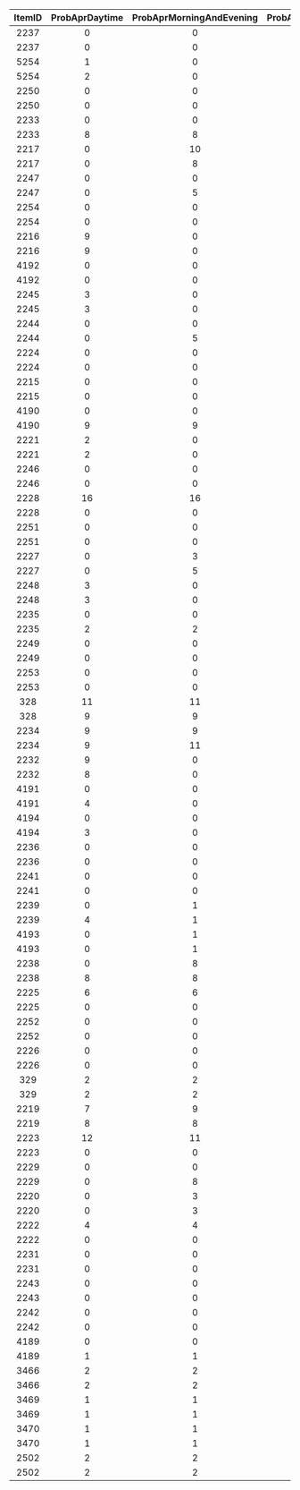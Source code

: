| ItemID | ProbAprDaytime | ProbAprMorningAndEvening | ProbAprNight | ProbAugDaytime | ProbAugMorningAndEvening | ProbAugNight | ProbDecDaytime | ProbDecMorningAndEvening | ProbDecNight | ProbFebDaytime | ProbFebMorningAndEvening | ProbFebNight | ProbJanDaytime | ProbJanMorningAndEvening | ProbJanNight | ProbJulDaytime | ProbJulMorningAndEvening | ProbJulNight | ProbJunDaytime | ProbJunMorningAndEvening | ProbJunNight | ProbMarDaytime | ProbMarMorningAndEvening | ProbMarNight | ProbMayDaytime | ProbMayMorningAndEvening | ProbMayNight | ProbNovDaytime | ProbNovMorningAndEvening | ProbNovNight | ProbOctDaytime | ProbOctMorningAndEvening | ProbOctNight | ProbSepDaytime | ProbSepMorningAndEvening | ProbSepNight | AppearArea |
|:--:|:--:|:--:|:--:|:--:|:--:|:--:|:--:|:--:|:--:|:--:|:--:|:--:|:--:|:--:|:--:|:--:|:--:|:--:|:--:|:--:|:--:|:--:|:--:|:--:|:--:|:--:|:--:|:--:|:--:|:--:|:--:|:--:|:--:|:--:|:--:|:--:|:--:|
| 2237 | 0 | 0 | 0 | 10 | 10 | 9 | 0 | 0 | 0 | 0 | 0 | 0 | 0 | 0 | 0 | 8 | 9 | 9 | 0 | 0 | 0 | 0 | 0 | 0 | 0 | 0 | 0 | 0 | 0 | 0 | 0 | 0 | 0 | 7 | 7 | 5 | 0 | 
| 2237 | 0 | 0 | 0 | 0 | 0 | 0 | 0 | 0 | 0 | 10 | 10 | 9 | 8 | 9 | 9 | 0 | 0 | 0 | 0 | 0 | 0 | 7 | 7 | 5 | 0 | 0 | 0 | 0 | 0 | 0 | 0 | 0 | 0 | 0 | 0 | 0 | 1 | 
| 5254 | 1 | 0 | 0 | 1 | 0 | 0 | 2 | 0 | 0 | 1 | 0 | 0 | 1 | 0 | 0 | 1 | 0 | 0 | 1 | 0 | 0 | 1 | 0 | 0 | 1 | 0 | 0 | 2 | 0 | 0 | 2 | 0 | 0 | 1 | 0 | 0 | 0 | 
| 5254 | 2 | 0 | 0 | 1 | 0 | 0 | 1 | 0 | 0 | 1 | 0 | 0 | 1 | 0 | 0 | 1 | 0 | 0 | 2 | 0 | 0 | 1 | 0 | 0 | 2 | 0 | 0 | 1 | 0 | 0 | 1 | 0 | 0 | 1 | 0 | 0 | 1 | 
| 2250 | 0 | 0 | 0 | 0 | 1 | 2 | 0 | 0 | 0 | 0 | 0 | 0 | 0 | 0 | 0 | 0 | 1 | 2 | 0 | 1 | 2 | 0 | 0 | 0 | 0 | 0 | 0 | 0 | 0 | 0 | 0 | 0 | 0 | 0 | 1 | 2 | 0 | 
| 2250 | 0 | 0 | 0 | 0 | 0 | 0 | 0 | 1 | 2 | 0 | 1 | 2 | 0 | 1 | 2 | 0 | 0 | 0 | 0 | 0 | 0 | 0 | 1 | 2 | 0 | 0 | 0 | 0 | 0 | 0 | 0 | 0 | 0 | 0 | 0 | 0 | 1 | 
| 2233 | 0 | 0 | 0 | 0 | 0 | 0 | 8 | 8 | 8 | 8 | 8 | 8 | 8 | 8 | 8 | 0 | 0 | 0 | 0 | 0 | 0 | 7 | 7 | 7 | 0 | 0 | 0 | 9 | 10 | 9 | 8 | 8 | 8 | 0 | 0 | 0 | 0 | 
| 2233 | 8 | 8 | 8 | 8 | 8 | 8 | 0 | 0 | 0 | 0 | 0 | 0 | 0 | 0 | 0 | 8 | 8 | 8 | 8 | 8 | 8 | 0 | 0 | 0 | 9 | 10 | 9 | 0 | 0 | 0 | 0 | 0 | 0 | 7 | 7 | 7 | 1 | 
| 2217 | 0 | 10 | 10 | 0 | 8 | 8 | 0 | 9 | 9 | 0 | 8 | 8 | 0 | 8 | 8 | 0 | 7 | 7 | 0 | 7 | 7 | 0 | 9 | 9 | 0 | 9 | 8 | 0 | 10 | 10 | 0 | 8 | 8 | 0 | 3 | 3 | 0 | 
| 2217 | 0 | 8 | 8 | 0 | 8 | 8 | 0 | 7 | 7 | 0 | 8 | 8 | 0 | 7 | 7 | 0 | 8 | 8 | 0 | 9 | 9 | 0 | 3 | 3 | 0 | 10 | 10 | 0 | 9 | 8 | 0 | 10 | 10 | 0 | 9 | 9 | 1 | 
| 2247 | 0 | 0 | 0 | 0 | 2 | 2 | 0 | 0 | 0 | 0 | 0 | 0 | 0 | 0 | 0 | 0 | 2 | 2 | 0 | 3 | 3 | 0 | 0 | 0 | 0 | 3 | 3 | 0 | 0 | 0 | 0 | 5 | 5 | 0 | 2 | 2 | 0 | 
| 2247 | 0 | 5 | 5 | 0 | 0 | 0 | 0 | 3 | 3 | 0 | 2 | 2 | 0 | 2 | 2 | 0 | 0 | 0 | 0 | 0 | 0 | 0 | 2 | 2 | 0 | 0 | 0 | 0 | 3 | 3 | 0 | 0 | 0 | 0 | 0 | 0 | 1 | 
| 2254 | 0 | 0 | 0 | 0 | 0 | 1 | 0 | 0 | 0 | 0 | 0 | 0 | 0 | 0 | 0 | 0 | 0 | 1 | 0 | 0 | 1 | 0 | 0 | 0 | 0 | 0 | 0 | 0 | 0 | 0 | 0 | 0 | 0 | 0 | 0 | 1 | 0 | 
| 2254 | 0 | 0 | 0 | 0 | 0 | 0 | 0 | 0 | 1 | 0 | 0 | 1 | 0 | 0 | 1 | 0 | 0 | 0 | 0 | 0 | 0 | 0 | 0 | 1 | 0 | 0 | 0 | 0 | 0 | 0 | 0 | 0 | 0 | 0 | 0 | 0 | 1 | 
| 2216 | 9 | 0 | 0 | 7 | 0 | 0 | 8 | 0 | 0 | 7 | 0 | 0 | 7 | 0 | 0 | 7 | 0 | 0 | 8 | 0 | 0 | 9 | 0 | 0 | 8 | 0 | 0 | 8 | 0 | 0 | 9 | 0 | 0 | 6 | 0 | 0 | 0 | 
| 2216 | 9 | 0 | 0 | 7 | 0 | 0 | 8 | 0 | 0 | 7 | 0 | 0 | 7 | 0 | 0 | 7 | 0 | 0 | 8 | 0 | 0 | 6 | 0 | 0 | 8 | 0 | 0 | 8 | 0 | 0 | 9 | 0 | 0 | 9 | 0 | 0 | 1 | 
| 4192 | 0 | 0 | 2 | 0 | 0 | 2 | 0 | 0 | 0 | 0 | 0 | 0 | 0 | 0 | 0 | 0 | 0 | 2 | 0 | 0 | 2 | 0 | 0 | 0 | 0 | 0 | 2 | 0 | 0 | 0 | 0 | 0 | 3 | 0 | 0 | 2 | 0 | 
| 4192 | 0 | 0 | 3 | 0 | 0 | 0 | 0 | 0 | 2 | 0 | 0 | 2 | 0 | 0 | 2 | 0 | 0 | 0 | 0 | 0 | 0 | 0 | 0 | 2 | 0 | 0 | 0 | 0 | 0 | 2 | 0 | 0 | 2 | 0 | 0 | 0 | 1 | 
| 2245 | 3 | 0 | 0 | 2 | 0 | 0 | 0 | 0 | 0 | 0 | 0 | 0 | 0 | 0 | 0 | 2 | 0 | 0 | 2 | 0 | 0 | 0 | 0 | 0 | 2 | 0 | 0 | 3 | 0 | 0 | 3 | 0 | 0 | 2 | 0 | 0 | 0 | 
| 2245 | 3 | 0 | 0 | 0 | 0 | 0 | 2 | 0 | 0 | 2 | 0 | 0 | 2 | 0 | 0 | 0 | 0 | 0 | 0 | 0 | 0 | 2 | 0 | 0 | 3 | 0 | 0 | 2 | 0 | 0 | 3 | 0 | 0 | 0 | 0 | 0 | 1 | 
| 2244 | 0 | 0 | 0 | 0 | 0 | 0 | 0 | 0 | 0 | 0 | 0 | 0 | 0 | 0 | 0 | 0 | 0 | 0 | 0 | 0 | 0 | 0 | 0 | 0 | 0 | 0 | 0 | 0 | 5 | 5 | 0 | 5 | 5 | 0 | 3 | 3 | 0 | 
| 2244 | 0 | 5 | 5 | 0 | 0 | 0 | 0 | 0 | 0 | 0 | 0 | 0 | 0 | 0 | 0 | 0 | 0 | 0 | 0 | 0 | 0 | 0 | 3 | 3 | 0 | 5 | 5 | 0 | 0 | 0 | 0 | 0 | 0 | 0 | 0 | 0 | 1 | 
| 2224 | 0 | 0 | 0 | 0 | 4 | 4 | 0 | 0 | 0 | 0 | 0 | 0 | 0 | 0 | 0 | 0 | 0 | 0 | 0 | 0 | 0 | 0 | 0 | 0 | 0 | 0 | 0 | 0 | 0 | 0 | 0 | 0 | 0 | 0 | 4 | 4 | 0 | 
| 2224 | 0 | 0 | 0 | 0 | 0 | 0 | 0 | 0 | 0 | 0 | 4 | 4 | 0 | 0 | 0 | 0 | 0 | 0 | 0 | 0 | 0 | 0 | 4 | 4 | 0 | 0 | 0 | 0 | 0 | 0 | 0 | 0 | 0 | 0 | 0 | 0 | 1 | 
| 2215 | 0 | 0 | 0 | 0 | 0 | 0 | 13 | 13 | 13 | 15 | 15 | 15 | 15 | 15 | 15 | 0 | 0 | 0 | 0 | 0 | 0 | 14 | 12 | 12 | 0 | 0 | 0 | 17 | 16 | 16 | 0 | 0 | 0 | 0 | 0 | 0 | 0 | 
| 2215 | 0 | 0 | 0 | 15 | 15 | 15 | 0 | 0 | 0 | 0 | 0 | 0 | 0 | 0 | 0 | 15 | 15 | 15 | 13 | 13 | 13 | 0 | 0 | 0 | 17 | 16 | 16 | 0 | 0 | 0 | 0 | 0 | 0 | 14 | 12 | 12 | 1 | 
| 4190 | 0 | 0 | 0 | 7 | 7 | 7 | 0 | 0 | 0 | 0 | 0 | 0 | 0 | 0 | 0 | 7 | 7 | 7 | 7 | 7 | 7 | 0 | 0 | 0 | 0 | 0 | 0 | 0 | 0 | 0 | 9 | 9 | 8 | 8 | 8 | 8 | 0 | 
| 4190 | 9 | 9 | 8 | 0 | 0 | 0 | 7 | 7 | 7 | 7 | 7 | 7 | 7 | 7 | 7 | 0 | 0 | 0 | 0 | 0 | 0 | 8 | 8 | 8 | 0 | 0 | 0 | 0 | 0 | 0 | 0 | 0 | 0 | 0 | 0 | 0 | 1 | 
| 2221 | 2 | 0 | 0 | 1 | 0 | 0 | 2 | 0 | 0 | 1 | 0 | 0 | 1 | 0 | 0 | 1 | 0 | 0 | 1 | 0 | 0 | 2 | 0 | 0 | 1 | 0 | 0 | 2 | 0 | 0 | 2 | 0 | 0 | 1 | 0 | 0 | 0 | 
| 2221 | 2 | 0 | 0 | 1 | 0 | 0 | 1 | 0 | 0 | 1 | 0 | 0 | 1 | 0 | 0 | 1 | 0 | 0 | 2 | 0 | 0 | 1 | 0 | 0 | 2 | 0 | 0 | 1 | 0 | 0 | 2 | 0 | 0 | 2 | 0 | 0 | 1 | 
| 2246 | 0 | 0 | 0 | 2 | 0 | 0 | 0 | 0 | 0 | 0 | 0 | 0 | 0 | 0 | 0 | 2 | 0 | 0 | 2 | 0 | 0 | 0 | 0 | 0 | 2 | 0 | 0 | 0 | 0 | 0 | 0 | 0 | 0 | 2 | 0 | 0 | 0 | 
| 2246 | 0 | 0 | 0 | 0 | 0 | 0 | 2 | 0 | 0 | 2 | 0 | 0 | 2 | 0 | 0 | 0 | 0 | 0 | 0 | 0 | 0 | 2 | 0 | 0 | 0 | 0 | 0 | 2 | 0 | 0 | 0 | 0 | 0 | 0 | 0 | 0 | 1 | 
| 2228 | 16 | 16 | 16 | 0 | 0 | 0 | 0 | 0 | 0 | 0 | 0 | 0 | 0 | 0 | 0 | 0 | 0 | 0 | 0 | 0 | 0 | 14 | 13 | 13 | 12 | 12 | 12 | 0 | 0 | 0 | 0 | 0 | 0 | 0 | 0 | 0 | 0 | 
| 2228 | 0 | 0 | 0 | 0 | 0 | 0 | 0 | 0 | 0 | 0 | 0 | 0 | 0 | 0 | 0 | 0 | 0 | 0 | 0 | 0 | 0 | 0 | 0 | 0 | 0 | 0 | 0 | 12 | 12 | 12 | 16 | 16 | 16 | 14 | 13 | 13 | 1 | 
| 2251 | 0 | 0 | 0 | 1 | 2 | 0 | 0 | 0 | 0 | 0 | 0 | 0 | 0 | 0 | 0 | 1 | 2 | 0 | 1 | 2 | 0 | 0 | 0 | 0 | 0 | 0 | 0 | 0 | 0 | 0 | 0 | 0 | 0 | 2 | 2 | 0 | 0 | 
| 2251 | 0 | 0 | 0 | 0 | 0 | 0 | 1 | 2 | 0 | 1 | 2 | 0 | 1 | 2 | 0 | 0 | 0 | 0 | 0 | 0 | 0 | 2 | 2 | 0 | 0 | 0 | 0 | 0 | 0 | 0 | 0 | 0 | 0 | 0 | 0 | 0 | 1 | 
| 2227 | 0 | 3 | 3 | 0 | 3 | 3 | 0 | 4 | 4 | 0 | 4 | 4 | 0 | 4 | 4 | 0 | 3 | 3 | 0 | 3 | 3 | 0 | 3 | 3 | 0 | 3 | 3 | 0 | 3 | 3 | 0 | 5 | 5 | 0 | 3 | 2 | 0 | 
| 2227 | 0 | 5 | 5 | 0 | 4 | 4 | 0 | 3 | 3 | 0 | 3 | 3 | 0 | 3 | 3 | 0 | 4 | 4 | 0 | 4 | 4 | 0 | 3 | 2 | 0 | 3 | 3 | 0 | 3 | 3 | 0 | 3 | 3 | 0 | 3 | 3 | 1 | 
| 2248 | 3 | 0 | 0 | 2 | 0 | 0 | 0 | 0 | 0 | 0 | 0 | 0 | 0 | 0 | 0 | 2 | 0 | 0 | 2 | 0 | 0 | 0 | 0 | 0 | 2 | 0 | 0 | 3 | 0 | 0 | 3 | 0 | 0 | 2 | 0 | 0 | 0 | 
| 2248 | 3 | 0 | 0 | 0 | 0 | 0 | 2 | 0 | 0 | 2 | 0 | 0 | 2 | 0 | 0 | 0 | 0 | 0 | 0 | 0 | 0 | 2 | 0 | 0 | 3 | 0 | 0 | 2 | 0 | 0 | 3 | 0 | 0 | 0 | 0 | 0 | 1 | 
| 2235 | 0 | 0 | 0 | 0 | 0 | 0 | 1 | 1 | 1 | 0 | 0 | 0 | 0 | 0 | 0 | 0 | 0 | 0 | 0 | 0 | 0 | 0 | 0 | 0 | 0 | 0 | 0 | 1 | 2 | 2 | 2 | 2 | 2 | 1 | 1 | 1 | 0 | 
| 2235 | 2 | 2 | 2 | 0 | 0 | 0 | 0 | 0 | 0 | 0 | 0 | 0 | 0 | 0 | 0 | 0 | 0 | 0 | 1 | 1 | 1 | 1 | 1 | 1 | 1 | 2 | 2 | 0 | 0 | 0 | 0 | 0 | 0 | 0 | 0 | 0 | 1 | 
| 2249 | 0 | 0 | 0 | 2 | 0 | 1 | 0 | 0 | 0 | 0 | 0 | 0 | 0 | 0 | 0 | 2 | 0 | 1 | 2 | 0 | 1 | 0 | 0 | 0 | 0 | 0 | 0 | 0 | 0 | 0 | 0 | 0 | 0 | 3 | 0 | 1 | 0 | 
| 2249 | 0 | 0 | 0 | 0 | 0 | 0 | 2 | 0 | 1 | 2 | 0 | 1 | 2 | 0 | 1 | 0 | 0 | 0 | 0 | 0 | 0 | 3 | 0 | 1 | 0 | 0 | 0 | 0 | 0 | 0 | 0 | 0 | 0 | 0 | 0 | 0 | 1 | 
| 2253 | 0 | 0 | 0 | 0 | 1 | 1 | 0 | 0 | 0 | 0 | 0 | 0 | 0 | 0 | 0 | 0 | 1 | 1 | 0 | 1 | 1 | 0 | 0 | 0 | 0 | 0 | 0 | 0 | 0 | 0 | 0 | 0 | 0 | 0 | 1 | 1 | 0 | 
| 2253 | 0 | 0 | 0 | 0 | 0 | 0 | 0 | 1 | 1 | 0 | 1 | 1 | 0 | 1 | 1 | 0 | 0 | 0 | 0 | 0 | 0 | 0 | 1 | 1 | 0 | 0 | 0 | 0 | 0 | 0 | 0 | 0 | 0 | 0 | 0 | 0 | 1 | 
| 328 | 11 | 11 | 10 | 9 | 9 | 8 | 11 | 12 | 12 | 12 | 12 | 12 | 12 | 12 | 12 | 9 | 9 | 8 | 10 | 9 | 8 | 11 | 10 | 10 | 9 | 9 | 7 | 11 | 12 | 12 | 9 | 9 | 8 | 4 | 4 | 4 | 0 | 
| 328 | 9 | 9 | 8 | 12 | 12 | 12 | 10 | 9 | 8 | 9 | 9 | 8 | 9 | 9 | 8 | 12 | 12 | 12 | 11 | 12 | 12 | 4 | 4 | 4 | 11 | 12 | 12 | 9 | 9 | 7 | 11 | 11 | 10 | 11 | 10 | 10 | 1 | 
| 2234 | 9 | 9 | 9 | 9 | 8 | 8 | 12 | 12 | 12 | 11 | 11 | 11 | 11 | 11 | 11 | 8 | 8 | 7 | 10 | 10 | 9 | 11 | 10 | 10 | 10 | 9 | 8 | 9 | 10 | 11 | 9 | 11 | 10 | 5 | 4 | 4 | 0 | 
| 2234 | 9 | 11 | 10 | 11 | 11 | 11 | 10 | 10 | 9 | 9 | 8 | 8 | 8 | 8 | 7 | 11 | 11 | 11 | 12 | 12 | 12 | 5 | 4 | 4 | 9 | 10 | 11 | 10 | 9 | 8 | 9 | 9 | 9 | 11 | 10 | 10 | 1 | 
| 2232 | 9 | 0 | 0 | 7 | 0 | 0 | 7 | 0 | 0 | 8 | 0 | 0 | 8 | 0 | 0 | 7 | 0 | 0 | 8 | 0 | 0 | 9 | 0 | 0 | 8 | 0 | 0 | 10 | 0 | 0 | 8 | 0 | 0 | 6 | 0 | 0 | 0 | 
| 2232 | 8 | 0 | 0 | 8 | 0 | 0 | 8 | 0 | 0 | 7 | 0 | 0 | 7 | 0 | 0 | 8 | 0 | 0 | 7 | 0 | 0 | 6 | 0 | 0 | 10 | 0 | 0 | 8 | 0 | 0 | 9 | 0 | 0 | 9 | 0 | 0 | 1 | 
| 4191 | 0 | 0 | 0 | 1 | 0 | 0 | 0 | 0 | 0 | 0 | 0 | 0 | 0 | 0 | 0 | 1 | 0 | 0 | 1 | 0 | 0 | 0 | 0 | 0 | 2 | 0 | 0 | 0 | 0 | 0 | 4 | 0 | 0 | 2 | 0 | 0 | 0 | 
| 4191 | 4 | 0 | 0 | 0 | 0 | 0 | 1 | 0 | 0 | 1 | 0 | 0 | 1 | 0 | 0 | 0 | 0 | 0 | 0 | 0 | 0 | 2 | 0 | 0 | 0 | 0 | 0 | 2 | 0 | 0 | 0 | 0 | 0 | 0 | 0 | 0 | 1 | 
| 4194 | 0 | 0 | 0 | 2 | 0 | 0 | 0 | 0 | 0 | 0 | 0 | 0 | 0 | 0 | 0 | 2 | 0 | 0 | 2 | 0 | 0 | 0 | 0 | 0 | 2 | 0 | 0 | 0 | 0 | 0 | 3 | 0 | 0 | 2 | 0 | 0 | 0 | 
| 4194 | 3 | 0 | 0 | 0 | 0 | 0 | 2 | 0 | 0 | 2 | 0 | 0 | 2 | 0 | 0 | 0 | 0 | 0 | 0 | 0 | 0 | 2 | 0 | 0 | 0 | 0 | 0 | 2 | 0 | 0 | 0 | 0 | 0 | 0 | 0 | 0 | 1 | 
| 2236 | 0 | 0 | 0 | 0 | 0 | 0 | 20 | 20 | 20 | 18 | 18 | 18 | 18 | 18 | 18 | 0 | 0 | 0 | 0 | 0 | 0 | 0 | 0 | 0 | 0 | 0 | 0 | 0 | 0 | 0 | 0 | 0 | 0 | 0 | 0 | 0 | 0 | 
| 2236 | 0 | 0 | 0 | 18 | 18 | 18 | 0 | 0 | 0 | 0 | 0 | 0 | 0 | 0 | 0 | 18 | 18 | 18 | 20 | 20 | 20 | 0 | 0 | 0 | 0 | 0 | 0 | 0 | 0 | 0 | 0 | 0 | 0 | 0 | 0 | 0 | 1 | 
| 2241 | 0 | 0 | 0 | 0 | 0 | 0 | 0 | 1 | 1 | 0 | 1 | 1 | 0 | 1 | 1 | 0 | 0 | 0 | 0 | 0 | 0 | 0 | 1 | 1 | 0 | 0 | 0 | 0 | 0 | 0 | 0 | 0 | 0 | 0 | 0 | 0 | 0 | 
| 2241 | 0 | 0 | 0 | 0 | 1 | 1 | 0 | 0 | 0 | 0 | 0 | 0 | 0 | 0 | 0 | 0 | 1 | 1 | 0 | 1 | 1 | 0 | 0 | 0 | 0 | 0 | 0 | 0 | 0 | 0 | 0 | 0 | 0 | 0 | 1 | 1 | 1 | 
| 2239 | 0 | 1 | 1 | 0 | 0 | 0 | 0 | 0 | 0 | 0 | 0 | 0 | 0 | 0 | 0 | 0 | 0 | 0 | 0 | 1 | 1 | 0 | 1 | 1 | 0 | 1 | 1 | 2 | 1 | 1 | 4 | 1 | 1 | 2 | 1 | 1 | 0 | 
| 2239 | 4 | 1 | 1 | 0 | 0 | 0 | 0 | 1 | 1 | 0 | 0 | 0 | 0 | 0 | 0 | 0 | 0 | 0 | 0 | 0 | 0 | 2 | 1 | 1 | 2 | 1 | 1 | 0 | 1 | 1 | 0 | 1 | 1 | 0 | 1 | 1 | 1 | 
| 4193 | 0 | 1 | 1 | 0 | 0 | 0 | 0 | 0 | 0 | 0 | 0 | 0 | 0 | 0 | 0 | 0 | 0 | 0 | 0 | 0 | 0 | 0 | 1 | 1 | 0 | 1 | 1 | 0 | 1 | 1 | 0 | 1 | 1 | 0 | 1 | 1 | 0 | 
| 4193 | 0 | 1 | 1 | 0 | 0 | 0 | 0 | 0 | 0 | 0 | 0 | 0 | 0 | 0 | 0 | 0 | 0 | 0 | 0 | 0 | 0 | 0 | 1 | 1 | 0 | 1 | 1 | 0 | 1 | 1 | 0 | 1 | 1 | 0 | 1 | 1 | 1 | 
| 2238 | 0 | 8 | 8 | 0 | 0 | 0 | 0 | 0 | 0 | 0 | 0 | 0 | 0 | 0 | 0 | 0 | 0 | 0 | 0 | 7 | 7 | 0 | 7 | 7 | 0 | 6 | 6 | 3 | 9 | 9 | 8 | 8 | 8 | 3 | 6 | 6 | 0 | 
| 2238 | 8 | 8 | 8 | 0 | 0 | 0 | 0 | 7 | 7 | 0 | 0 | 0 | 0 | 0 | 0 | 0 | 0 | 0 | 0 | 0 | 0 | 3 | 6 | 6 | 3 | 9 | 9 | 0 | 6 | 6 | 0 | 8 | 8 | 0 | 7 | 7 | 1 | 
| 2225 | 6 | 6 | 6 | 0 | 0 | 0 | 0 | 0 | 0 | 0 | 0 | 0 | 0 | 0 | 0 | 5 | 5 | 5 | 5 | 5 | 5 | 6 | 5 | 6 | 5 | 5 | 5 | 0 | 0 | 0 | 0 | 0 | 0 | 0 | 0 | 0 | 0 | 
| 2225 | 0 | 0 | 0 | 0 | 0 | 0 | 5 | 5 | 5 | 0 | 0 | 0 | 5 | 5 | 5 | 0 | 0 | 0 | 0 | 0 | 0 | 0 | 0 | 0 | 0 | 0 | 0 | 5 | 5 | 5 | 6 | 6 | 6 | 6 | 5 | 6 | 1 | 
| 2252 | 0 | 0 | 0 | 0 | 1 | 2 | 0 | 0 | 0 | 0 | 0 | 0 | 0 | 0 | 0 | 0 | 1 | 2 | 0 | 1 | 2 | 0 | 0 | 0 | 0 | 0 | 0 | 0 | 0 | 0 | 0 | 0 | 0 | 0 | 1 | 2 | 0 | 
| 2252 | 0 | 0 | 0 | 0 | 0 | 0 | 0 | 1 | 2 | 0 | 1 | 2 | 0 | 1 | 2 | 0 | 0 | 0 | 0 | 0 | 0 | 0 | 1 | 2 | 0 | 0 | 0 | 0 | 0 | 0 | 0 | 0 | 0 | 0 | 0 | 0 | 1 | 
| 2226 | 0 | 0 | 0 | 8 | 8 | 7 | 0 | 0 | 0 | 0 | 0 | 0 | 0 | 0 | 0 | 8 | 9 | 9 | 9 | 9 | 7 | 0 | 0 | 0 | 9 | 8 | 8 | 0 | 0 | 0 | 0 | 0 | 0 | 0 | 0 | 0 | 0 | 
| 2226 | 0 | 0 | 0 | 0 | 0 | 0 | 9 | 9 | 7 | 8 | 8 | 7 | 8 | 9 | 9 | 0 | 0 | 0 | 0 | 0 | 0 | 0 | 0 | 0 | 0 | 0 | 0 | 9 | 8 | 8 | 0 | 0 | 0 | 0 | 0 | 0 | 1 | 
| 329 | 2 | 2 | 2 | 2 | 2 | 2 | 3 | 3 | 3 | 3 | 4 | 4 | 3 | 4 | 4 | 2 | 2 | 2 | 2 | 2 | 2 | 2 | 3 | 2 | 2 | 2 | 2 | 2 | 2 | 2 | 2 | 2 | 2 | 2 | 1 | 1 | 0 | 
| 329 | 2 | 2 | 2 | 3 | 4 | 4 | 2 | 2 | 2 | 2 | 2 | 2 | 2 | 2 | 2 | 3 | 4 | 4 | 3 | 3 | 3 | 2 | 1 | 1 | 2 | 2 | 2 | 2 | 2 | 2 | 2 | 2 | 2 | 2 | 3 | 2 | 1 | 
| 2219 | 7 | 9 | 8 | 6 | 6 | 6 | 6 | 6 | 6 | 8 | 8 | 8 | 8 | 8 | 8 | 6 | 6 | 6 | 6 | 6 | 6 | 7 | 8 | 8 | 6 | 6 | 7 | 8 | 7 | 7 | 8 | 8 | 8 | 3 | 3 | 3 | 0 | 
| 2219 | 8 | 8 | 8 | 8 | 8 | 8 | 6 | 6 | 6 | 6 | 6 | 6 | 6 | 6 | 6 | 8 | 8 | 8 | 6 | 6 | 6 | 3 | 3 | 3 | 8 | 7 | 7 | 6 | 6 | 7 | 7 | 9 | 8 | 7 | 8 | 8 | 1 | 
| 2223 | 12 | 11 | 11 | 10 | 9 | 8 | 0 | 0 | 0 | 0 | 0 | 0 | 0 | 0 | 0 | 8 | 9 | 7 | 10 | 8 | 8 | 0 | 0 | 0 | 10 | 9 | 9 | 0 | 0 | 0 | 0 | 0 | 0 | 4 | 4 | 4 | 0 | 
| 2223 | 0 | 0 | 0 | 0 | 0 | 0 | 10 | 8 | 8 | 10 | 9 | 8 | 8 | 9 | 7 | 0 | 0 | 0 | 0 | 0 | 0 | 4 | 4 | 4 | 0 | 0 | 0 | 10 | 9 | 9 | 12 | 11 | 11 | 0 | 0 | 0 | 1 | 
| 2229 | 0 | 0 | 0 | 0 | 8 | 8 | 0 | 0 | 0 | 0 | 0 | 0 | 0 | 0 | 0 | 0 | 8 | 8 | 0 | 7 | 7 | 0 | 0 | 0 | 0 | 7 | 7 | 0 | 0 | 0 | 0 | 8 | 8 | 0 | 7 | 6 | 0 | 
| 2229 | 0 | 8 | 8 | 0 | 0 | 0 | 0 | 7 | 7 | 0 | 8 | 8 | 0 | 8 | 8 | 0 | 0 | 0 | 0 | 0 | 0 | 0 | 7 | 6 | 0 | 0 | 0 | 0 | 7 | 7 | 0 | 0 | 0 | 0 | 0 | 0 | 1 | 
| 2220 | 0 | 3 | 3 | 0 | 2 | 2 | 0 | 4 | 4 | 0 | 3 | 3 | 0 | 3 | 3 | 0 | 2 | 2 | 0 | 2 | 2 | 0 | 3 | 3 | 0 | 1 | 2 | 0 | 2 | 2 | 0 | 3 | 3 | 0 | 1 | 1 | 0 | 
| 2220 | 0 | 3 | 3 | 0 | 3 | 3 | 0 | 2 | 2 | 0 | 2 | 2 | 0 | 2 | 2 | 0 | 3 | 3 | 0 | 4 | 4 | 0 | 1 | 1 | 0 | 2 | 2 | 0 | 1 | 2 | 0 | 3 | 3 | 0 | 3 | 3 | 1 | 
| 2222 | 4 | 4 | 4 | 3 | 3 | 3 | 0 | 0 | 0 | 0 | 0 | 0 | 0 | 0 | 0 | 3 | 3 | 3 | 3 | 3 | 3 | 0 | 0 | 0 | 3 | 3 | 3 | 0 | 0 | 0 | 0 | 0 | 0 | 0 | 0 | 0 | 0 | 
| 2222 | 0 | 0 | 0 | 0 | 0 | 0 | 3 | 3 | 3 | 3 | 3 | 3 | 3 | 3 | 3 | 0 | 0 | 0 | 0 | 0 | 0 | 0 | 0 | 0 | 0 | 0 | 0 | 3 | 3 | 3 | 4 | 4 | 4 | 0 | 0 | 0 | 1 | 
| 2231 | 0 | 0 | 0 | 2 | 0 | 0 | 0 | 0 | 0 | 0 | 0 | 0 | 0 | 0 | 0 | 2 | 0 | 0 | 2 | 0 | 0 | 0 | 0 | 0 | 0 | 0 | 0 | 0 | 0 | 0 | 0 | 0 | 0 | 0 | 0 | 0 | 0 | 
| 2231 | 0 | 0 | 0 | 0 | 0 | 0 | 2 | 0 | 0 | 2 | 0 | 0 | 2 | 0 | 0 | 0 | 0 | 0 | 0 | 0 | 0 | 0 | 0 | 0 | 0 | 0 | 0 | 0 | 0 | 0 | 0 | 0 | 0 | 0 | 0 | 0 | 1 | 
| 2243 | 0 | 0 | 0 | 0 | 0 | 0 | 0 | 0 | 0 | 0 | 0 | 0 | 0 | 0 | 0 | 0 | 0 | 0 | 0 | 0 | 0 | 0 | 0 | 0 | 0 | 0 | 0 | 0 | 0 | 0 | 0 | 0 | 0 | 5 | 5 | 5 | 0 | 
| 2243 | 0 | 0 | 0 | 0 | 0 | 0 | 0 | 0 | 0 | 0 | 0 | 0 | 0 | 0 | 0 | 0 | 0 | 0 | 0 | 0 | 0 | 5 | 5 | 5 | 0 | 0 | 0 | 0 | 0 | 0 | 0 | 0 | 0 | 0 | 0 | 0 | 1 | 
| 2242 | 0 | 0 | 0 | 0 | 0 | 0 | 0 | 0 | 0 | 0 | 0 | 0 | 0 | 0 | 0 | 0 | 0 | 0 | 0 | 0 | 0 | 0 | 0 | 0 | 0 | 0 | 0 | 0 | 0 | 0 | 0 | 0 | 0 | 20 | 20 | 20 | 0 | 
| 2242 | 0 | 0 | 0 | 0 | 0 | 0 | 0 | 0 | 0 | 0 | 0 | 0 | 0 | 0 | 0 | 0 | 0 | 0 | 0 | 0 | 0 | 20 | 20 | 20 | 0 | 0 | 0 | 0 | 0 | 0 | 0 | 0 | 0 | 0 | 0 | 0 | 1 | 
| 4189 | 0 | 0 | 0 | 0 | 0 | 0 | 1 | 1 | 1 | 2 | 2 | 2 | 2 | 2 | 2 | 0 | 0 | 0 | 0 | 0 | 0 | 1 | 1 | 1 | 0 | 0 | 0 | 4 | 4 | 4 | 1 | 1 | 1 | 1 | 1 | 1 | 0 | 
| 4189 | 1 | 1 | 1 | 2 | 2 | 2 | 0 | 0 | 0 | 0 | 0 | 0 | 0 | 0 | 0 | 2 | 2 | 2 | 1 | 1 | 1 | 1 | 1 | 1 | 4 | 4 | 4 | 0 | 0 | 0 | 0 | 0 | 0 | 1 | 1 | 1 | 1 | 
| 3466 | 2 | 2 | 2 | 2 | 2 | 2 | 2 | 2 | 2 | 2 | 2 | 2 | 2 | 2 | 2 | 2 | 2 | 2 | 2 | 2 | 2 | 2 | 2 | 2 | 2 | 2 | 2 | 2 | 2 | 2 | 2 | 2 | 2 | 2 | 2 | 2 | 0 | 
| 3466 | 2 | 2 | 2 | 2 | 2 | 2 | 2 | 2 | 2 | 2 | 2 | 2 | 2 | 2 | 2 | 2 | 2 | 2 | 2 | 2 | 2 | 2 | 2 | 2 | 2 | 2 | 2 | 2 | 2 | 2 | 2 | 2 | 2 | 2 | 2 | 2 | 1 | 
| 3469 | 1 | 1 | 1 | 1 | 1 | 1 | 1 | 1 | 1 | 1 | 1 | 1 | 1 | 1 | 1 | 1 | 1 | 1 | 1 | 1 | 1 | 1 | 1 | 1 | 1 | 1 | 1 | 1 | 1 | 1 | 1 | 1 | 1 | 1 | 1 | 1 | 0 | 
| 3469 | 1 | 1 | 1 | 1 | 1 | 1 | 1 | 1 | 1 | 1 | 1 | 1 | 1 | 1 | 1 | 1 | 1 | 1 | 1 | 1 | 1 | 1 | 1 | 1 | 1 | 1 | 1 | 1 | 1 | 1 | 1 | 1 | 1 | 1 | 1 | 1 | 1 | 
| 3470 | 1 | 1 | 1 | 1 | 1 | 1 | 1 | 1 | 1 | 1 | 1 | 1 | 1 | 1 | 1 | 1 | 1 | 1 | 1 | 1 | 1 | 1 | 1 | 1 | 1 | 1 | 1 | 1 | 1 | 1 | 1 | 1 | 1 | 1 | 1 | 1 | 0 | 
| 3470 | 1 | 1 | 1 | 1 | 1 | 1 | 1 | 1 | 1 | 1 | 1 | 1 | 1 | 1 | 1 | 1 | 1 | 1 | 1 | 1 | 1 | 1 | 1 | 1 | 1 | 1 | 1 | 1 | 1 | 1 | 1 | 1 | 1 | 1 | 1 | 1 | 1 | 
| 2502 | 2 | 2 | 2 | 2 | 2 | 2 | 2 | 2 | 2 | 2 | 2 | 2 | 2 | 2 | 2 | 2 | 2 | 2 | 2 | 2 | 2 | 2 | 2 | 2 | 2 | 2 | 2 | 2 | 2 | 2 | 2 | 2 | 2 | 2 | 2 | 2 | 0 | 
| 2502 | 2 | 2 | 2 | 2 | 2 | 2 | 2 | 2 | 2 | 2 | 2 | 2 | 2 | 2 | 2 | 2 | 2 | 2 | 2 | 2 | 2 | 2 | 2 | 2 | 2 | 2 | 2 | 2 | 2 | 2 | 2 | 2 | 2 | 2 | 2 | 2 | 1 | 

